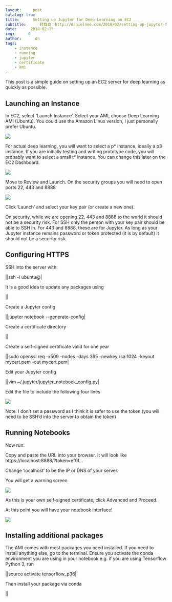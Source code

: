 ```yaml
---
layout:     post
catalog: true
title:      Setting up Jupyter for Deep Learning on EC2
subtitle:      转载自：http://danielnee.com/2018/02/setting-up-jupyter-for-deep-learning-on-ec2/
date:      2018-02-15
img:      0
author:      dn
tags:
    - instance
    - running
    - jupyter
    - certificate
    - ami
---
```


This post is a simple guide on setting up an EC2 server for deep learning as quickly as possible.

## Launching an Instance

In EC2, select ‘Launch Instance’. Select your AMI, choose Deep Learning AMI (Ubuntu). You could use the Amazon Linux version, I just personally prefer Ubuntu.

![](http://danielnee.com/wp-content/uploads/2018/02/Screen-Shot-2018-02-15-at-17.40.54.png)


For actual deep learning, you will want to select a p* instance, ideally a p3 instance. If you are initially testing and writing prototype code, you will probably want to select a small t* instance. You can change this later on the EC2 Dashboard.

![](http://danielnee.com/wp-content/uploads/2018/02/Screen-Shot-2018-02-15-at-17.46.34.png)


Move to Review and Launch. On the security groups you will need to open ports 22, 443 and 8888

![](http://danielnee.com/wp-content/uploads/2018/02/Screen-Shot-2018-02-15-at-17.48.24.png)


Click ‘Launch’ and select your key pair (or create a new one).

On security, while we are opening 22, 443 and 8888 to the world it should not be a security risk. For SSH only the person with your key pair should be able to SSH in. For 443 and 8888, these are for Jupyter. As long as your Jupyter instance remains password or token protected (it is by default) it should not be a security risk.

## Configuring HTTPS

SSH into the server with:



||ssh -i <your pem> ubuntu@<your host or ip>|

It is a good idea to update any packages using



||

Create a Jupyter config



||jupyter notebook --generate-config|

Create a certificate directory



||

Create a self-signed certificate valid for one year



||sudo openssl req -x509 -nodes -days 365 -newkey rsa:1024 -keyout mycert.pem -out mycert.pem|

Edit your Jupyter config



||vim ~/.jupyter/jupyter_notebook_config.py|

Edit the file to include the following four lines

![](http://danielnee.com/wp-content/uploads/2018/02/Screen-Shot-2018-02-15-at-18.08.02.png)


Note: I don’t set a password as I think it is safer to use the token (you will need to be SSH’d into the server to obtain the token)

## Running Notebooks

Now run:




Copy and paste the URL into your browser. It will look like https://localhost:8888/?token=ef0f…

Change ‘localhost’ to be the IP or DNS of your server.

You will get a warning screen

![](http://danielnee.com/wp-content/uploads/2018/02/Screen-Shot-2018-02-15-at-18.08.58.png)


As this is your own self-signed certificate, click Advanced and Proceed.

At this point you will have your notebook interface!

![](http://danielnee.com/wp-content/uploads/2018/02/Screen-Shot-2018-02-15-at-18.14.57.png)


## Installing additional packages

The AMI comes with most packages you need installed. If you need to install anything else, go to the terminal. Ensure you activate the conda environment you are using in your notebook e.g. if you are using Tensorflow Python 3, run



||source activate tensorflow_p36|

Then install your package via conda



||

 
